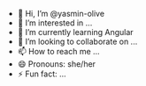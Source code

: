 - 👋 Hi, I’m @yasmin-olive
- 👀 I’m interested in ...
- 🌱 I’m currently learning Angular
- 💞️ I’m looking to collaborate on ...
- 📫 How to reach me ...
- 😄 Pronouns: she/her
- ⚡ Fun fact: ...

<!---
yasmin-olive/yasmin-olive is a ✨ special ✨ repository because its `README.md` (this file) appears on your GitHub profile.
You can click the Preview link to take a look at your changes.
--->
